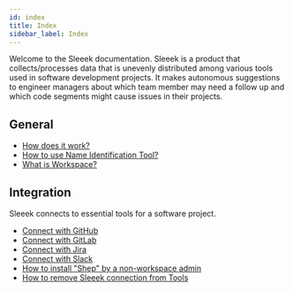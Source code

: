 ```yaml
---
id: index
title: Index
sidebar_label: Index
---
```


Welcome to the Sleeek documentation. Sleeek is a product that collects/processes data that is unevenly distributed among various tools used in software development projects. It makes autonomous suggestions to engineer managers about which team member may need a follow up and which code segments might cause issues in their projects.


## General

- [How does it work?](general/how-does-it-work)
- [How to use Name Identification Tool?](general/how-to-use-name-identification-tool)
- [What is Workspace?](general/what-is-workspace)
## Integration

Sleeek connects to essential tools for a software project.

- [Connect with GitHub](integration/github)
- [Connect with GitLab](integration/gitlab)
- [Connect with Jira](integration/jira)
- [Connect with Slack](integration/Slack)
- [How to install "Shep" by a non-workspace admin](integration/how-to-install-shep-non-admin)
- [How to remove Sleeek connection from Tools](integration/remove-connection)



